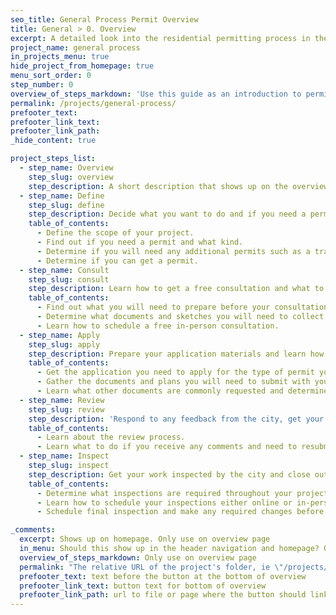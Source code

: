 ```yaml
---
seo_title: General Process Permit Overview
title: General > 0. Overview
excerpt: A detailed look into the residential permitting process in the City of Austin
project_name: general process
in_projects_menu: true
hide_project_from_homepage: true
menu_sort_order: 0
step_number: 0
overview_of_steps_markdown: 'Use this guide as an introduction to permitting if this is your first project, you are new to Austin, or need a refresher on the permitting process. For more detailed or project specific information, check to see if your project is featured in our [All Projects section](/projects).'
permalink: /projects/general-process/
prefooter_text:
prefooter_link_text:
prefooter_link_path:
_hide_content: true

project_steps_list:
  - step_name: Overview
    step_slug: overview
    step_description: A short description that shows up on the overview for this kind of project.
  - step_name: Define
    step_slug: define
    step_description: Decide what you want to do and if you need a permit for your project.
    table_of_contents:
      - Define the scope of your project.
      - Find out if you need a permit and what kind.
      - Determine if you will need any additional permits such as a trade or tree permit.
      - Determine if you can get a permit.
  - step_name: Consult
    step_slug: consult
    step_description: Learn how to get a free consultation and what to prepare.
    table_of_contents:
      - Find out what you will need to prepare before your consultation.
      - Determine what documents and sketches you will need to collect before your consultation.
      - Learn how to schedule a free in-person consultation.
  - step_name: Apply
    step_slug: apply
    step_description: Prepare your application materials and learn how to submit.
    table_of_contents:
      - Get the application you need to apply for the type of permit your project requires.
      - Gather the documents and plans you will need to submit with your permit application.
      - Learn what other documents are commonly requested and determine if they apply to you.
  - step_name: Review
    step_slug: review
    step_description: 'Respond to any feedback from the city, get your permit, and begin work.'
    table_of_contents:
      - Learn about the review process.
      - Learn what to do if you receive any comments and need to resubmit your application a second time.
  - step_name: Inspect
    step_slug: inspect
    step_description: Get your work inspected by the city and close out your permit(s).
    table_of_contents:
      - Determine what inspections are required throughout your project.
      - Learn how to schedule your inspections either online or in-person.
      - Schedule final inspection and make any required changes before your permit expires.

_comments:
  excerpt: Shows up on homepage. Only use on overview page
  in_menu: Should this show up in the header navigation and homepage? Only use on overview page
  overview_of_steps_markdown: Only use on overview page
  permalink: "The relative URL of the project's folder, ie \"/projects/project-folder/\". Only use on overview page"
  prefooter_text: text before the button at the bottom of overview
  prefooter_link_text: button text for bottom of overview
  prefooter_link_path: url to file or page where the button should link
---
```

